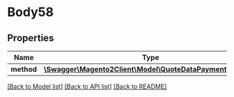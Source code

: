 # Body58

## Properties
Name | Type | Description | Notes
------------ | ------------- | ------------- | -------------
**method** | [**\Swagger\Magento2Client\Model\QuoteDataPaymentInterface**](QuoteDataPaymentInterface.md) |  | 

[[Back to Model list]](../README.md#documentation-for-models) [[Back to API list]](../README.md#documentation-for-api-endpoints) [[Back to README]](../README.md)


